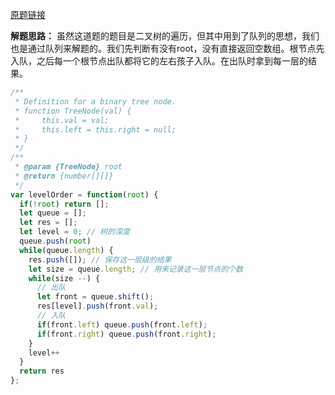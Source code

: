 [原题链接](https://leetcode-cn.com/problems/binary-tree-level-order-traversal/)

**解题思路：**
虽然这道题的题目是二叉树的遍历，但其中用到了队列的思想，我们也是通过队列来解题的。我们先判断有没有root，没有直接返回空数组。根节点先入队，之后每一个根节点出队都将它的左右孩子入队。在出队时拿到每一层的结果。

```js
/**
 * Definition for a binary tree node.
 * function TreeNode(val) {
 *     this.val = val;
 *     this.left = this.right = null;
 * }
 */
/**
 * @param {TreeNode} root
 * @return {number[][]}
 */
var levelOrder = function(root) {
  if(!root) return [];
  let queue = [];
  let res = [];
  let level = 0; // 树的深度
  queue.push(root)
  while(queue.length) {
    res.push([]); // 保存这一层级的结果
    let size = queue.length; // 用来记录这一层节点的个数
    while(size --) {
      // 出队
      let front = queue.shift();
      res[level].push(front.val);
      // 入队
      if(front.left) queue.push(front.left);
      if(front.right) queue.push(front.right);
    }
    level++
  }
  return res
};
```
